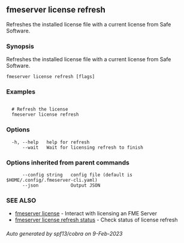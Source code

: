 ## fmeserver license refresh

Refreshes the installed license file with a current license from Safe Software.

### Synopsis

Refreshes the installed license file with a current license from Safe Software.

```
fmeserver license refresh [flags]
```

### Examples

```

  # Refresh the license
  fmeserver license refresh
```

### Options

```
  -h, --help   help for refresh
      --wait   Wait for licensing refresh to finish
```

### Options inherited from parent commands

```
      --config string   config file (default is $HOME/.config/.fmeserver-cli.yaml)
      --json            Output JSON
```

### SEE ALSO

* [fmeserver license](fmeserver_license.md)	 - Interact with licensing an FME Server
* [fmeserver license refresh status](fmeserver_license_refresh_status.md)	 - Check status of license refresh

###### Auto generated by spf13/cobra on 9-Feb-2023

